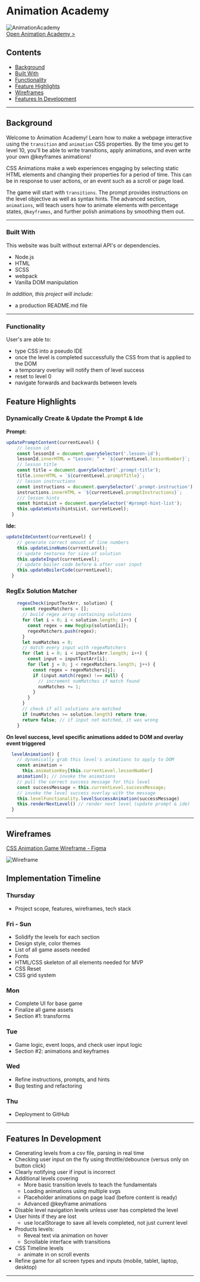 # Animation Academy

![AnimationAcademy](imgs/animation-academy-logo@1x.png)  
[Open Animation Academy >](https://jacobbenowitz.github.io/animation_academy/)  

## Contents

- [Background](#background)
- [Built With](#built-with)
- [Functionality](#Functionality)
- [Feature Highlights](#Feature-Highlights)
- [Wireframes](#Wireframes)
- [Features In Development](Features-In-Development)

___

## **Background**

Welcome to Animation Academy! Learn how to make a webpage interactive using the `transition` and `animation` CSS properties. By the time you get to level 10, you'll be able to write transitions, apply animations, and even write your own @keyframes animations!
<!-- Your goal is to make this webpage interactive, just follow the prompts to polish this site up! -->

CSS Animations make a web experiences engaging by selecting static HTML elements and changing their properties for a period of time. This can be in response to user actions, or an event such as a scroll or page load.

The game will start with `transitions`. The prompt provides instructions on the level objective as well as syntax hints. The advanced section, `animations`, will teach users how to animate elements with percentage states, `@keyframes`, and further polish animations by smoothing them out.
___
### **Built With**

This website was built without external API's or dependencies.

- Node.js
- HTML
- SCSS
- webpack
- Vanilla DOM manipulation

*In addition, this project will include:*

- a production README.md file
___
### **Functionality**

User's are able to:

- type CSS into a pseudo IDE
- once the level is completed successfully the CSS from that is applied to the DOM
- a temporary overlay will notify them of level success
- reset to level 0
- navigate forwards and backwards between levels

## Feature Highlights

### Dynamically Create & Update the Prompt & Ide
**Prompt:**

```javascript
updatePromptContent(currentLevel) {
    // lesson id
    const lessonId = document.querySelector('.lesson-id');
    lessonId.innerHTML = "Lesson: " + `${currentLevel.lessonNumber}`;
    // lesson title
    const title = document.querySelector('.prompt-title');
    title.innerHTML = `${currentLevel.promptTitle}`;
    // lesson instructions
    const instructions = document.querySelector('.prompt-instruction');
    instructions.innerHTML = `${currentLevel.promptInstructions}`;
    /// lesson hints
    const hintsList = document.querySelector('#prompt-hint-list');
    this.updateHints(hintsList, currentLevel);
  }
```

**Ide:**

```javascript
updateIdeContent(currentLevel) {
    // generate correct amount of line numbers
    this.updateLineNums(currentLevel);
    // update textarea for size of solution
    this.updateInput(currentLevel);
    // update boiler code before & after user input
    this.updateBoilerCode(currentLevel);
  }
```

### RegEx Solution Matcher

```javascript
    regexCheck(inputTextArr, solution) {
      const regexMatchers = [];
      // build regex array containing solutions
      for (let i = 0; i < solution.length; i++) {
        const regex = new RegExp(solution[i]);
        regexMatchers.push(regex);
      }
      let numMatches = 0;
      // match every input with regexMatchers
      for (let i = 0; i < inputTextArr.length; i++) {
        const input = inputTextArr[i];
        for (let j = 0; j < regexMatchers.length; j++) {
          const regex = regexMatchers[j];
          if (input.match(regex) !== null) {
            // increment numMatches if match found
            numMatches += 1;
          }
        }
      }
      // check if all solutions are matched
      if (numMatches >= solution.length) return true;
      return false; // if input not matched, it was wrong
    }
```

**On level success, level specific animations added to DOM and overlay event triggered**

```javascript
  levelAnimation() {
    // dynamically grab this level's animations to apply to DOM
    const animation =
      this.animationKey[this.currentLevel.lessonNumber]
    animation(); // invoke the animations
    // pull the correct success message for this level
    const successMessage = this.currentLevel.successMessage;
    // invoke the level success overlay with the message
    this.levelFunctionality.levelSuccessAnimation(successMessage)
    this.renderNextLevel() // render next level (update prompt & ide)
  }
```

___

## Wireframes

[CSS Animation Game Wireframe - Figma](https://www.figma.com/file/bje4NnMpHhoA5q3TrHcK4v/CSS-Animation-Game?node-id=0%3A1)

![Wireframe](imgs/desktopLayout.png)

## **Implementation Timeline**

### **Thursday**

- Project scope, features, wireframes, tech stack

### **Fri - Sun**

- Solidify the levels for each section
- Design style, color themes
- List of all game assets needed
- Fonts
- HTML/CSS skeleton of all elements needed for MVP
- CSS Reset
- CSS grid system

### **Mon**

- Complete UI for base game
- Finalize all game assets
- Section #1: transforms

### **Tue**

- Game logic, event loops, and check user input logic
- Section #2: animations and keyframes

### **Wed**

- Refine instructions, prompts, and hints
- Bug testing and refactoring

### **Thu**

- Deployment to GitHub

___

## Features In Development

- Generating levels from a csv file, parsing in real time
- Checking user input on the fly using throttle/debounce (versus only on button click)
- Clearly notifying user if input is incorrect
- Additional levels covering
  - More basic transition levels to teach the fundamentals
  - Loading animations using multiple svgs
  - Placeholder animations on page load (before content is ready)
  - Advanced @keyframe animations
- Disable level navigation levels unless user has completed the level
- User hints if they are lost
  - use localStorage to save all levels completed, not just current level
- Products levels:
  - Reveal text via animation on hover
  - Scrollable interface with transitions
- CSS Timeline levels
  - animate in on scroll events
- Refine game for all screen types and inputs (mobile, tablet, laptop, desktop)
  
____